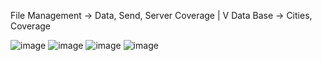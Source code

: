File Management -> Data, Send, Server Coverage
                |
                V
                Data Base -> Cities, Coverage
                
                
![image](https://user-images.githubusercontent.com/102244893/230801856-b5e2e342-b3a3-45c0-8711-f59a879f1667.png)
![image](https://user-images.githubusercontent.com/102244893/230801847-ee707c10-6444-4ad2-952b-db76247c92b7.png)
![image](https://user-images.githubusercontent.com/102244893/230801870-c320faf3-78f4-4b07-b803-d077bec89104.png)
![image](https://user-images.githubusercontent.com/102244893/230801880-b5f9fb1c-c78e-4790-8311-ee4f170e7727.png)
